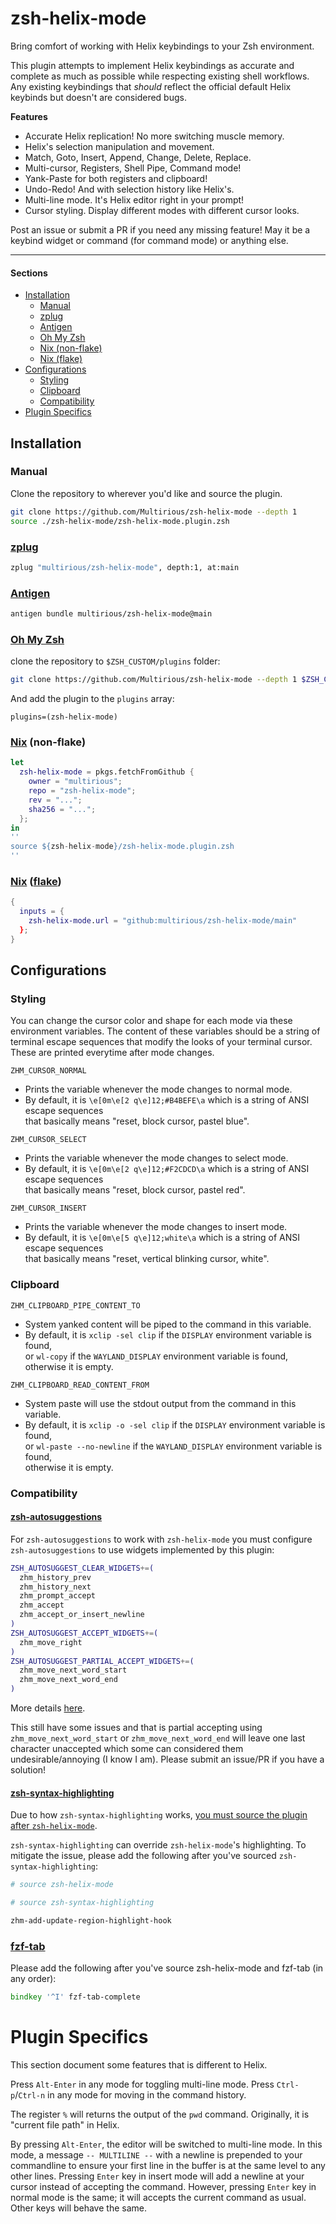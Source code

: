 # zsh-helix-mode
Bring comfort of working with Helix keybindings to your Zsh environment.

This plugin attempts to implement Helix keybindings as accurate and complete
as much as possible while respecting existing shell workflows.
Any existing keybindings that *should* reflect the official default Helix keybinds but doesn't are considered bugs.

**Features**
- Accurate Helix replication! No more switching muscle memory.
- Helix's selection manipulation and movement.
- Match, Goto, Insert, Append, Change, Delete, Replace.
- Multi-cursor, Registers, Shell Pipe, Command mode!
- Yank-Paste for both registers and clipboard!
- Undo-Redo! And with selection history like Helix's.
- Multi-line mode. It's Helix editor right in your prompt!
- Cursor styling. Display different modes with different cursor looks.

Post an issue or submit a PR if you need any missing feature! May it be a keybind widget or command (for command mode) or anything else.

---

#### Sections
- [Installation](#Installation)
  - [Manual](#manual)
  - [zplug](#zplug)
  - [Antigen](#antigen)
  - [Oh My Zsh](#oh-my-zsh)
  - [Nix (non-flake)](#nix-non-flake)
  - [Nix (flake)](#nix-flake)
- [Configurations](#configurations)
  - [Styling](#styling)
  - [Clipboard](#clipboard)
  - [Compatibility](#compatibility)
- [Plugin Specifics](#plugin-specifics)

## Installation

### Manual

Clone the repository to wherever you'd like and source the plugin.
```sh
git clone https://github.com/Multirious/zsh-helix-mode --depth 1
source ./zsh-helix-mode/zsh-helix-mode.plugin.zsh
```

### [zplug](https://github.com/zplug/zplug)

```sh
zplug "multirious/zsh-helix-mode", depth:1, at:main
```

### [Antigen](https://github.com/zsh-users/antigen)

```sh
antigen bundle multirious/zsh-helix-mode@main
```

### [Oh My Zsh](https://github.com/ohmyzsh)

clone the repository to `$ZSH_CUSTOM/plugins` folder:
```sh
git clone https://github.com/Multirious/zsh-helix-mode --depth 1 $ZSH_CUSTOM/plugins/zsh-helix-mode
```
And add the plugin to the `plugins` array:
```
plugins=(zsh-helix-mode)
```

### [Nix](https://nixos.org/) (non-flake)
```nix
let
  zsh-helix-mode = pkgs.fetchFromGithub {
    owner = "multirious";
    repo = "zsh-helix-mode";
    rev = "...";
    sha256 = "...";
  };
in
''
source ${zsh-helix-mode}/zsh-helix-mode.plugin.zsh
''
```

### [Nix](https://nixos.org/) ([flake](https://nix.dev/concepts/flakes.html))
```nix
{
  inputs = {
    zsh-helix-mode.url = "github:multirious/zsh-helix-mode/main"
  };
}
```

## Configurations

### Styling

You can change the cursor color and shape for each mode via these environment variables.
The content of these variables should be a string of terminal escape sequences that modify the looks of your terminal cursor.
These are printed everytime after mode changes.


`ZHM_CURSOR_NORMAL`
- Prints the variable whenever the mode changes to normal mode.
- By default, it is `\e[0m\e[2 q\e]12;#B4BEFE\a` which is a string of ANSI escape sequences<br/>
that basically means "reset, block cursor, pastel blue".

`ZHM_CURSOR_SELECT`
- Prints the variable whenever the mode changes to select mode.
- By default, it is `\e[0m\e[2 q\e]12;#F2CDCD\a` which is a string of ANSI escape sequences<br/>
that basically means "reset, block cursor, pastel red".

`ZHM_CURSOR_INSERT`
- Prints the variable whenever the mode changes to insert mode.
- By default, it is `\e[0m\e[5 q\e]12;white\a` which is a string of ANSI escape sequences<br/>
that basically means "reset, vertical blinking cursor, white".

### Clipboard

`ZHM_CLIPBOARD_PIPE_CONTENT_TO`
- System yanked content will be piped to the command in this variable.
- By default, it is `xclip -sel clip` if the `DISPLAY` environment variable is found,<br/>
or `wl-copy` if the `WAYLAND_DISPLAY` environment variable is found,<br/>
otherwise it is empty.


`ZHM_CLIPBOARD_READ_CONTENT_FROM`
- System paste will use the stdout output from the command in this variable.
- By default, it is `xclip -o -sel clip` if the `DISPLAY` environment variable is found,<br/>
or `wl-paste --no-newline` if the `WAYLAND_DISPLAY` environment variable is found,<br/>
otherwise it is empty.

### Compatibility

#### [zsh-autosuggestions](https://github.com/zsh-users/zsh-autosuggestions?tab=readme-ov-file#widget-mapping)
For `zsh-autosuggestions` to work with `zsh-helix-mode` you must configure `zsh-autosuggestions`
to use widgets implemented by this plugin:
```zsh
ZSH_AUTOSUGGEST_CLEAR_WIDGETS+=(
  zhm_history_prev
  zhm_history_next
  zhm_prompt_accept
  zhm_accept
  zhm_accept_or_insert_newline
)
ZSH_AUTOSUGGEST_ACCEPT_WIDGETS+=(
  zhm_move_right
)
ZSH_AUTOSUGGEST_PARTIAL_ACCEPT_WIDGETS+=(
  zhm_move_next_word_start
  zhm_move_next_word_end
)
```
More details [here](https://github.com/zsh-users/zsh-autosuggestions?tab=readme-ov-file#widget-mapping).

This still have some issues and that is partial accepting using `zhm_move_next_word_start` or `zhm_move_next_word_end`
will leave one last character unaccepted which some can considered them undesirable/annoying (I know I am).
Please submit an issue/PR if you have a solution!

#### [zsh-syntax-highlighting](https://github.com/zsh-users/zsh-syntax-highlighting)
Due to how `zsh-syntax-highlighting` works,
[you must source the plugin after `zsh-helix-mode`](https://github.com/zsh-users/zsh-syntax-highlighting?tab=readme-ov-file#why-must-zsh-syntax-highlightingzsh-be-sourced-at-the-end-of-the-zshrc-file).

`zsh-syntax-highlighting` can override `zsh-helix-mode`'s highlighting. To
mitigate the issue, please add the following after you've sourced `zsh-syntax-highlighting`:
```zsh
# source zsh-helix-mode

# source zsh-syntax-highlighting

zhm-add-update-region-highlight-hook
```

### [fzf-tab](https://github.com/Aloxaf/fzf-tab)
Please add the following after you've source zsh-helix-mode and fzf-tab (in any order):
```zsh
bindkey '^I' fzf-tab-complete
```

# Plugin Specifics
This section document some features that is different to Helix.

Press `Alt-Enter` in any mode for toggling multi-line mode.
Press `Ctrl-p`/`Ctrl-n` in any mode for moving in the command history.

The register `%` will returns the output of the `pwd` command. Originally, it is "current file path" in Helix.

By pressing `Alt-Enter`, the editor will be switched to multi-line mode.
In this mode, a message `-- MULTILINE --` with a newline is prepended to your
commandline to ensure your first line in the buffer is at the same level
to any other lines. Pressing `Enter` key in insert mode will add a newline
at your cursor instead of accepting the command. However, pressing `Enter`
key in normal mode is the same; it will accepts the current command as usual.
Other keys will behave the same.
